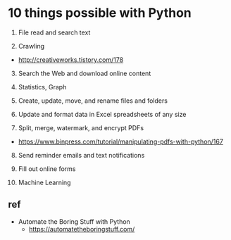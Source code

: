# 10 things possible with Python

1. File read and search text

2. Crawling
  * http://creativeworks.tistory.com/178

3. Search the Web and download online content

4. Statistics, Graph

5. Create, update, move, and rename files and folders

6. Update and format data in Excel spreadsheets of any size

7. Split, merge, watermark, and encrypt PDFs
  * https://www.binpress.com/tutorial/manipulating-pdfs-with-python/167
8. Send reminder emails and text notifications

9. Fill out online forms

10. Machine Learning

## ref
* Automate the Boring Stuff with Python
  * https://automatetheboringstuff.com/

